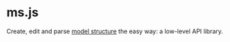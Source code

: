 # ms.js
Create, edit and parse [model structure](https://github.com/archilogic-com/model-structure) the easy way: a low-level API library.
